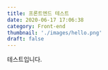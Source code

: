 ```yaml
---
title: 프론트엔드 테스트
date: 2020-06-17 17:06:38
category: Front-end
thumbnail: './images/hello.png'
draft: false
---
```


테스트입니다.

